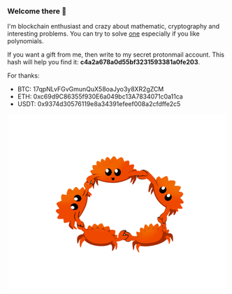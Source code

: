 ### Welcome there 👋

I'm blockchain enthusiast and crazy about mathematic, cryptography and interesting problems. You can try to solve [one](https://adventofcode.com/2019/day/22) especially if you like polynomials.

If you want a gift from me, then write to my secret protonmail account. This hash will help you find it: **c4a2a678a0d55bf3231593381a0fe203**.


For thanks:
- BTC: 17qpNLvFGvGmunQuX58oaJyo3y8XR2gZCM
- ETH: 0xc69d9C86355f930E6a049bc13A7834071c0a11ca
- USDT: 0x9374d30576119e8a34391efeef008a2cfdffe2c5

<p align="center">
  <img src="https://github.com/b33ngo/b33ngo/blob/main/friendship.png" width="500">
</p>
